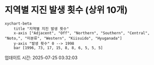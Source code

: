 # 지역별 지진 발생 횟수 (상위 10개)

```mermaid
xychart-beta
    title "지역별 지진 발생 횟수"
    x-axis ["Adjacent", "Off", "Northern", "Southern", "Central", "Noto,", "미분류", "Western", "Kiisuido", "Hyuganada"]
    y-axis "발생 횟수" 0 --> 1998
    bar [1996, 73, 17, 15, 8, 8, 6, 5, 5, 5]
```

업데이트 시간: 2025-07-25 03:32:03
